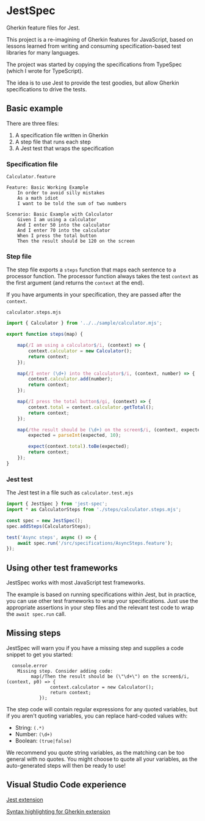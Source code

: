 # JestSpec

Gherkin feature files for Jest.

This project is a re-imagining of Gherkin features for JavaScript, based on lessons learned from writing and consuming specification-based test libraries for many languages.

The project was started by copying the specifications from TypeSpec (which I wrote for TypeScript).

The idea is to use Jest to provide the test goodies, but allow Gherkin specifications to drive the tests.

## Basic example

There are three files:

1. A specification file written in Gherkin
2. A step file that runs each step
3. A Jest test that wraps the specification

### Specification file

`Calculator.feature`

```gherkin
Feature: Basic Working Example
    In order to avoid silly mistakes
    As a math idiot
    I want to be told the sum of two numbers

Scenario: Basic Example with Calculator
    Given I am using a calculator
    And I enter 50 into the calculator
    And I enter 70 into the calculator
    When I press the total button
    Then the result should be 120 on the screen
```

### Step file

The step file exports a `steps` function that maps each sentence to a processor function. The processor function always takes the test `context` as the first argument (and returns the `context` at the end).

If you have arguments in your specification, they are passed after the `context`.

`calculator.steps.mjs`

```javascript
import { Calculator } from '../../sample/calculator.mjs';

export function steps(map) {

    map(/I am using a calculator$/i, (context) => {
        context.calculator = new Calculator();
        return context;
    });

    map(/I enter (\d+) into the calculator$/i, (context, number) => {
        context.calculator.add(number);
        return context;
    });

    map(/I press the total button$/gi, (context) => {
        context.total = context.calculator.getTotal();
        return context;
    });

    map(/the result should be (\d+) on the screen$/i, (context, expected) => {
        expected = parseInt(expected, 10);

        expect(context.total).toBe(expected);
        return context;
    });
}
```

### Jest test

The Jest test in a file such as `calculator.test.mjs`

```javascript
import { JestSpec } from 'jest-spec';
import * as CalculatorSteps from './steps/calculator.steps.mjs';

const spec = new JestSpec();
spec.addSteps(CalculatorSteps);

test('Async steps', async () => {
    await spec.run('/src/specifications/AsyncSteps.feature');
});
```

## Using other test frameworks

JestSpec works with most JavaScript test frameworks.

The example is based on running specifications within Jest, but in practice, you can use other test frameworks to wrap your specifications. Just use the appropriate assertions in your step files and the relevant test code to wrap the `await spec.run` call.

## Missing steps

JestSpec will warn you if you have a missing step and supplies a code snippet to get you started:

```
  console.error
    Missing step. Consider adding code:
         map(/Then the result should be (\"\d+\") on the screen$/i, (context, p0) => {
                context.calculator = new Calculator();
                return context;
            });
```

The step code will contain regular expressions for any quoted variables, but if you aren't quoting variables, you can replace hard-coded values with:

- String: `(.*)`
- Number: `(\d+)`
- Boolean: `(true|false)`

We recommend you quote string variables, as the matching can be too general with no quotes. You might choose to quote all your variables, as the auto-generated steps will then be ready to use!

## Visual Studio Code experience

[Jest extension](https://marketplace.visualstudio.com/items?itemName=Orta.vscode-jest)

[Syntax highlighting for Gherkin extension](https://marketplace.visualstudio.com/items?itemName=Blodwynn.featurehighlight)